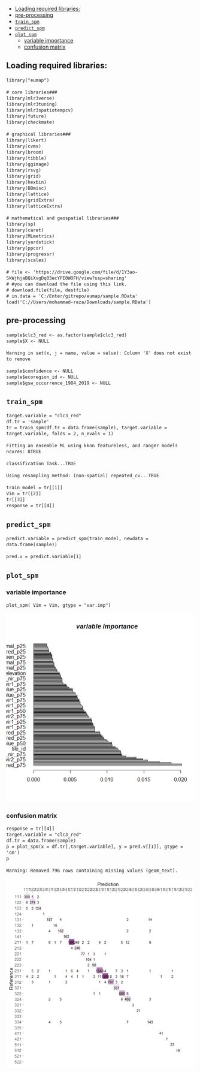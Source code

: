 

-   [Loading required libraries:](#loading-required-libraries)
-   [pre-processing](#pre-processing)
-   [`train_spm`](#train_spm)
-   [`predict_spm`](#predict_spm)
-   [`plot_spm`](#plot_spm)
    -   [variable importance](#variable-importance)
    -   [confusion matrix](#confusion-matrix)

Loading required libraries:
---------------------------

    library("eumap")

    # core libraries###
    library(mlr3verse)
    library(mlr3tuning)
    library(mlr3spatiotempcv)
    library(future)
    library(checkmate)

    # graphical libraries###
    library(likert)
    library(cvms)
    library(broom)    
    library(tibble)   
    library(ggimage)   
    library(rsvg)   
    library(grid)
    library(hexbin)
    library(BBmisc)
    library(lattice)
    library(gridExtra)
    library(latticeExtra)

    # mathematical and geospatial libraries###
    library(sp)
    library(caret)
    library(MLmetrics)
    library(yardstick)
    library(ppcor)
    library(progressr)
    library(scales)

    # file <- 'https://drive.google.com/file/d/1Y3ao-SkWjhjaBQiXvgDq03ecYFE0WOFH/view?usp=sharing' 
    # #you can download the file using this link.
    # download.file(file, destfile)
    # in.data = 'C:/Enter/gitrepo/eumap/sample.RData'
    load('C://Users/mohammad-reza/Downloads/sample.RData')

pre-processing
--------------

    sample$clc3_red <- as.factor(sample$clc3_red)
    sample$X <- NULL

    Warning in set(x, j = name, value = value): Column 'X' does not exist to remove

    sample$confidence <- NULL
    sample$ecoregion_id <- NULL
    sample$gsw_occurrence_1984_2019 <- NULL

`train_spm`
-----------

    target.variable = "clc3_red"
    df.tr = 'sample'
    tr = train_spm(df.tr = data.frame(sample), target.variable = target.variable, folds = 2, n_evals = 1)

    Fitting an ensemble ML using kknn featureless, and ranger models ncores: 8TRUE

    classification Task...TRUE

    Using resampling method: (non-spatial) repeated_cv...TRUE

    train_model = tr[[1]]
    Vim = tr[[2]]
    tr[[3]]
    response = tr[[4]]

`predict_spm`
-------------

    predict.variable = predict_spm(train_model, newdata = data.frame(sample))

    pred.v = predict.variable[1]

`plot_spm`
----------

### variable importance

    plot_spm( Vim = Vim, gtype = "var.imp")

![](cm-matrix-demo_files/figure-markdown_strict/unnamed-chunk-10-1.png)

### confusion matrix

    response = tr[[4]]
    target.variable = "clc3_red"
    df.tr = data.frame(sample)
    p = plot_spm(x = df.tr[,target.variable], y = pred.v[[1]], gtype = 'cm') 
    p

    Warning: Removed 796 rows containing missing values (geom_text).

![](cm-matrix-demo_files/figure-markdown_strict/unnamed-chunk-11-1.png)
